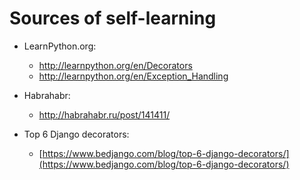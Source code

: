 # Sources of self-learning

* LearnPython.org: 
    * http://learnpython.org/en/Decorators
    * http://learnpython.org/en/Exception_Handling
    
    
* Habrahabr: 
    * http://habrahabr.ru/post/141411/ 
    

* Top 6 Django decorators:
    * [https://www.bedjango.com/blog/top-6-django-decorators/](https://www.bedjango.com/blog/top-6-django-decorators/)